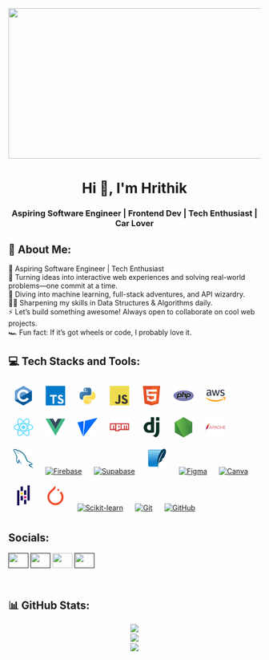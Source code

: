 

<img src="https://www.gifcen.com/wp-content/uploads/2022/07/discord-banner-gif-5.gif" width="1000px" height="300px">

<h1 align="center">Hi 👋, I'm Hrithik</h1>
<h3 align="center">Aspiring Software Engineer | Frontend Dev | Tech Enthusiast | Car Lover  </h3>

## 💫 About Me:
🎯 Aspiring Software Engineer | Tech Enthusiast  
🚀 Turning ideas into interactive web experiences and solving real-world problems—one commit at a time.  
🔧 Diving into machine learning, full-stack adventures, and API wizardry.  
👨‍💻 Sharpening my skills in Data Structures & Algorithms daily.  
⚡ Let’s build something awesome! Always open to collaborate on cool web projects.  
🏎️ Fun fact: If it’s got wheels or code, I probably love it.


## 💻 Tech Stacks and Tools:
<p align="left">
  <a href="https://www.cprogramming.com/" target="_blank"><img style="margin: 10px;" src="https://raw.githubusercontent.com/devicons/devicon/master/icons/c/c-original.svg" alt="C" width="40" height="40"/></a>
  <a href="https://www.typescriptlang.org/" target="_blank"><img style="margin: 10px;" src="https://raw.githubusercontent.com/devicons/devicon/master/icons/typescript/typescript-original.svg" alt="TypeScript" width="40" height="40"/></a>
  <a href="https://www.python.org/" target="_blank"><img style="margin: 10px;" src="https://raw.githubusercontent.com/devicons/devicon/master/icons/python/python-original.svg" alt="Python" width="40" height="40"/></a>
  <a href="https://developer.mozilla.org/en-US/docs/Web/JavaScript" target="_blank"><img style="margin: 10px;" src="https://raw.githubusercontent.com/devicons/devicon/master/icons/javascript/javascript-original.svg" alt="JavaScript" width="40" height="40"/></a>
  <a href="https://www.w3.org/html/" target="_blank"><img style="margin: 10px;" src="https://raw.githubusercontent.com/devicons/devicon/master/icons/html5/html5-original.svg" alt="HTML5" width="40" height="40"/></a>
  <a href="https://www.php.net/" target="_blank"><img style="margin: 10px;" src="https://raw.githubusercontent.com/devicons/devicon/master/icons/php/php-original.svg" alt="PHP" width="40" height="40"/></a>
  <a href="https://aws.amazon.com/" target="_blank"><img style="margin: 10px;" src="https://raw.githubusercontent.com/devicons/devicon/master/icons/amazonwebservices/amazonwebservices-original-wordmark.svg" alt="AWS" width="40" height="40"/></a>
  <a href="https://reactjs.org/" target="_blank"><img style="margin: 10px;" src="https://raw.githubusercontent.com/devicons/devicon/master/icons/react/react-original.svg" alt="React" width="40" height="40"/></a>
  <a href="https://vuejs.org/" target="_blank"><img style="margin: 10px;" src="https://raw.githubusercontent.com/devicons/devicon/master/icons/vuejs/vuejs-original.svg" alt="Vue.js" width="40" height="40"/></a>
  <a href="https://vitejs.dev/" target="_blank"><img style="margin: 10px;" src="https://raw.githubusercontent.com/devicons/devicon/master/icons/vite/vite-original.svg" alt="Vite" width="40" height="40"/></a>
  <a href="https://www.npmjs.com/" target="_blank"><img style="margin: 10px;" src="https://raw.githubusercontent.com/devicons/devicon/master/icons/npm/npm-original-wordmark.svg" alt="NPM" width="40" height="40"/></a>
  <a href="https://www.djangoproject.com/" target="_blank"><img style="margin: 10px;" src="https://raw.githubusercontent.com/devicons/devicon/master/icons/django/django-plain.svg" alt="Django" width="40" height="40"/></a>
  <a href="https://nodejs.org/" target="_blank"><img style="margin: 10px;" src="https://raw.githubusercontent.com/devicons/devicon/master/icons/nodejs/nodejs-original.svg" alt="Node.js" width="40" height="40"/></a>
  <a href="https://httpd.apache.org/" target="_blank"><img style="margin: 10px;" src="https://raw.githubusercontent.com/devicons/devicon/master/icons/apache/apache-original-wordmark.svg" alt="Apache" width="40" height="40"/></a>
  <a href="https://www.mysql.com/" target="_blank"><img style="margin: 10px;" src="https://raw.githubusercontent.com/devicons/devicon/master/icons/mysql/mysql-original.svg" alt="MySQL" width="40" height="40"/></a>
  <a href="https://firebase.google.com/" target="_blank"><img style="margin: 10px;" src="https://www.vectorlogo.zone/logos/firebase/firebase-icon.svg" alt="Firebase" width="40" height="40"/></a>
  <a href="https://supabase.io/" target="_blank"><img style="margin: 10px;" src="https://www.vectorlogo.zone/logos/supabase/supabase-icon.svg" alt="Supabase" width="40" height="40"/></a>
  <a href="https://www.sqlite.org/index.html" target="_blank"><img style="margin: 10px;" src="https://raw.githubusercontent.com/devicons/devicon/master/icons/sqlite/sqlite-original.svg" alt="SQLite" width="40" height="40"/></a>
  <a href="https://www.figma.com/" target="_blank"><img style="margin: 10px;" src="https://www.vectorlogo.zone/logos/figma/figma-icon.svg" alt="Figma" width="40" height="40"/></a>
  <a href="https://www.canva.com/" target="_blank"><img style="margin: 10px;" src="https://www.vectorlogo.zone/logos/canva/canva-icon.svg" alt="Canva" width="40" height="40"/></a>
  <a href="https://pandas.pydata.org/" target="_blank"><img style="margin: 10px;" src="https://raw.githubusercontent.com/devicons/devicon/master/icons/pandas/pandas-original.svg" alt="Pandas" width="40" height="40"/></a>
  <a href="https://pytorch.org/" target="_blank"><img style="margin: 10px;" src="https://raw.githubusercontent.com/devicons/devicon/master/icons/pytorch/pytorch-original.svg" alt="PyTorch" width="40" height="40"/></a>
  <a href="https://scikit-learn.org/" target="_blank"><img style="margin: 10px;" src="https://upload.wikimedia.org/wikipedia/commons/0/05/Scikit_learn_logo_small.svg" alt="Scikit-learn" width="40" height="40"/></a>
  <a href="https://git-scm.com/" target="_blank"><img style="margin: 10px;" src="https://www.vectorlogo.zone/logos/git-scm/git-scm-icon.svg" alt="Git" width="40" height="40"/></a>
  <a href="https://github.com/" target="_blank"><img style="margin: 10px;" src="https://cdn-icons-png.flaticon.com/512/25/25231.png" alt="GitHub" width="40" height="40"/></a>
</p>

## Socials:
<p align="left">
<a href="" target="blank"><img align="center" src="https://raw.githubusercontent.com/rahuldkjain/github-profile-readme-generator/master/src/images/icons/Social/devto.svg" alt="" height="30" width="40" /></a>
<a href="" target="blank"><img align="center" src="https://raw.githubusercontent.com/rahuldkjain/github-profile-readme-generator/master/src/images/icons/Social/twitter.svg" alt="" height="30" width="40" /></a>
<a href="https://www.linkedin.com/in/hrithik-roshan-65145718b" target="blank"><img align="center" src="https://raw.githubusercontent.com/rahuldkjain/github-profile-readme-generator/master/src/images/icons/Social/linked-in-alt.svg" alt="" height="30" width="40" /></a>
<a href="" target="blank"><img align="center" src="https://raw.githubusercontent.com/rahuldkjain/github-profile-readme-generator/master/src/images/icons/Social/instagram.svg" alt="" height="30" width="40" /></a>
</p>
<br>

## 📊 GitHub Stats:
<div align="center">

  <img src="https://github-readme-stats.vercel.app/api?username=hrithikqw&theme=dark&hide_border=false&include_all_commits=false&count_private=false"/><br/>
  <img src="https://nirzak-streak-stats.vercel.app/?user=hrithikqw&theme=dark&hide_border=false"/><br/>
  <img src="https://github-readme-stats.vercel.app/api/top-langs/?username=hrithikqw&theme=dark&hide_border=false&include_all_commits=false&count_private=false&layout=compact"/>

  <br><br>

</div>
